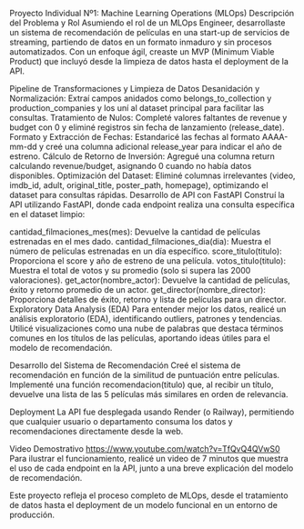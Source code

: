 Proyecto Individual Nº1: Machine Learning Operations (MLOps)
Descripción del Problema y Rol
Asumiendo el rol de un MLOps Engineer, desarrollaste un sistema de recomendación de películas en una start-up de servicios de streaming, partiendo de datos en un formato inmaduro y sin procesos automatizados. Con un enfoque ágil, creaste un MVP (Minimum Viable Product) que incluyó desde la limpieza de datos hasta el deployment de la API.

Pipeline de Transformaciones y Limpieza de Datos
Desanidación y Normalización: Extraí campos anidados como belongs_to_collection y production_companies y los uní al dataset principal para facilitar las consultas.
Tratamiento de Nulos: Completé valores faltantes de revenue y budget con 0 y eliminé registros sin fecha de lanzamiento (release_date).
Formato y Extracción de Fechas: Estandaricé las fechas al formato AAAA-mm-dd y creé una columna adicional release_year para indicar el año de estreno.
Cálculo de Retorno de Inversión: Agregué una columna return calculando revenue/budget, asignando 0 cuando no había datos disponibles.
Optimización del Dataset: Eliminé columnas irrelevantes (video, imdb_id, adult, original_title, poster_path, homepage), optimizando el dataset para consultas rápidas.
Desarrollo de API con FastAPI
Construí la API utilizando FastAPI, donde cada endpoint realiza una consulta específica en el dataset limpio:

cantidad_filmaciones_mes(mes): Devuelve la cantidad de películas estrenadas en el mes dado.
cantidad_filmaciones_dia(dia): Muestra el número de películas estrenadas en un día específico.
score_titulo(titulo): Proporciona el score y año de estreno de una película.
votos_titulo(titulo): Muestra el total de votos y su promedio (solo si supera las 2000 valoraciones).
get_actor(nombre_actor): Devuelve la cantidad de películas, éxito y retorno promedio de un actor.
get_director(nombre_director): Proporciona detalles de éxito, retorno y lista de películas para un director.
Exploratory Data Analysis (EDA)
Para entender mejor los datos, realicé un análisis exploratorio (EDA), identificando outliers, patrones y tendencias. Utilicé visualizaciones como una nube de palabras que destaca términos comunes en los títulos de las películas, aportando ideas útiles para el modelo de recomendación.

Desarrollo del Sistema de Recomendación
Creé el sistema de recomendación en función de la similitud de puntuación entre películas. Implementé una función recomendacion(titulo) que, al recibir un título, devuelve una lista de las 5 películas más similares en orden de relevancia.

Deployment
La API fue desplegada usando Render (o Railway), permitiendo que cualquier usuario o departamento consuma los datos y recomendaciones directamente desde la web.

Video Demostrativo https://www.youtube.com/watch?v=TfQvQ4QVwS0
Para ilustrar el funcionamiento, realicé un video de 7 minutos que muestra el uso de cada endpoint en la API, junto a una breve explicación del modelo de recomendación.

Este proyecto refleja el proceso completo de MLOps, desde el tratamiento de datos hasta el deployment de un modelo funcional en un entorno de producción.
